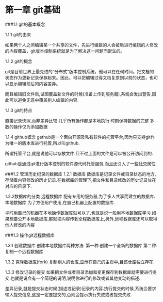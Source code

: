 # 第一章 git基础 #
###1.1 git的基本概念

1.1.1 git的由来

  如果两个人之间编辑某一个共享的文件，先进行编辑的人会被后进行编辑的人修改的内容覆盖，git版本控制系统就是为了解决这一问题而诞生的。

1.1.2 git的概念

git是目前世界上最先进的“分布式”版本控制系统，他可以在任何时间，把文档的状态作为更新记录保存起来。因此，可以把编辑过得文档复原到以前的状态，也可以显示编辑前后的内容差异。

而且编辑旧文件后,试图覆盖新文件的时候(准备上传到服务器),系统会发出警告,因此可以避免无意中覆盖别人编辑的内容.

1.1.3 git的特点
 	
直接记录快照,而非差异比较
几乎所有操作都是本地执行
时刻保持数据的完整
多数的操作仅为添加数据

1.1.4 github概念
gethub是一个面向开源及私有软件的托管平台,因为只支持git作为唯一的版本库进行托管,所以叫github.

所谓托管平台,就是说他可以存放文件.只不过上面的文件是可以被公开访问到的.

github是通过git进行版本控制的软件源代码托管服务,而且还引入了一些社交属性.

###1.2 管理历史纪录的数据库
1.2.1 数据库
数据库是记录文件或目录状态的地方,存储着内容修改的历史记录.在数据库的管理下,把文件和目录修改的历史记录放在对应的目录下.

1.2.2数据库的分类 
远程数据库 配有专用的服务器,为了多人共享而建立的数据库.
本地数据库 为了方便用户使用,在自己机器上配置的数据库.

平时用自己的机器在本地操作数据库就可以了,也就是说一般用本地数据库学习.如果想要公开本地数据库,那就把内容传到全程数据库上,另外,远程数据库还可以取得他人修改的内容

###1.3 操作git远程数据库

1.3.1 创建数据库
创建本地数据库两种方法:
第一种:创建一个全新的数据库
第二种:复制一个远程数据库

1.3.2 克隆数据库(fork)
复制别人的仓库,显示在自己的主页中,且该仓库独立存在.

1.3.3 修改记录的提交
如果把文件或者目录添加和变更保存到数据库就需要进行提交.也就是说会有一个简短的说明,说明你进行的修改或者其他变动的描述.

差异记录,就是提交状态时候(描述或记录)记录的内容.执行提交的时候,系统会要求输入提交信息,这是一定要提交的,否则会提示执行失败或者提交失败.